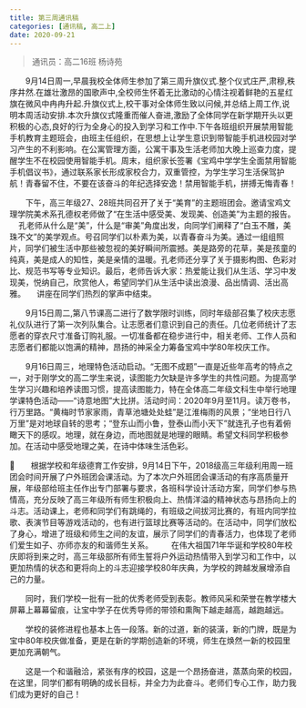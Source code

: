 ```yaml
---
title: 第三周通讯稿
categories: [通讯稿, 高二上]
date: 2020-09-21
---
```


> 通讯员：高二16班 杨诗苑

　　9月14日周一,早晨我校全体师生参加了第三周升旗仪式.整个仪式庄严,肃穆,秩序井然.在雄壮激昂的国歌声中,全校师生怀着无比激动的心情注视着鲜艳的五星红旗在微风中冉冉升起.升旗仪式上,校干事对全体师生致以问候,并总结上周工作,说明本周活动安排.本次升旗仪式隆重而催人奋进,激励了全体同学在新学期开头以更积极的心态,良好的行为全身心的投入到学习和工作中.下午各班组织开展禁用智能手机教育主题班会，由班主任组织，在思想上让学生意识到带智能手机进校园对学习产生的不利影响。在公寓管理方面，公寓干事及生活老师加大晚上巡查力度，提醒学生不在校园使用智能手机。周末，组织家长签署《宝鸡中学学生全面禁用智能手机倡议书》，通过联系家长形成家校合力，双重管控，为学生学习生活保驾护航！青春留不住，不要在该奋斗的年纪选择安逸！禁用智能手机，拼搏无悔青春！

　　下午，高三年级27、28班共同召开了关于“美育”的主题班团会。邀请宝鸡文理学院美术系孔德权老师做了“在生活中感受美、发现美、创造美”为主题的报告。
    孔老师从什么是“美”，什么是“审美”角度出发，向同学们阐释了“白玉不雕，美珠不文”的美学观点。号召同学们以朴素为美，以青春奋斗为美。通过一组组照片，同学们被生活中那些被忽视的美好瞬间所震撼。美是路旁的花草，美是孩童的纯真，美是成人的知性，美是亲情的温暖。孔老师还分享了关于摄影构图、色彩对比、规范书写等专业知识。最后，老师告诉大家：热爱能让我们从生活、学习中发现美，悦纳自己，欣赏他人，希望同学们从生活中读出浪漫、品出情调、活出高雅。
    讲座在同学们热烈的掌声中结束。

　　9月15日周二,第八节课高二进行了数学限时训练，同时年级部召集了校庆志愿礼仪队进行了第一次列队集合。让志愿者们意识到自己的责任。几位老师统计了志愿者的穿衣尺寸准备订购礼服。一切准备都在稳步进行中，相关老师、工作人员和志愿者们都能以饱满的精神，昂扬的神采全力筹备宝鸡中学80年校庆工作。

　　9月16日周三，地理特色活动启动。“无图不成题”一直是近些年高考的特点之一，对于刚学文的高二学生来说，读图能力欠缺是许多学生的共性问题。为提高学生学习兴趣和培养读图习惯，提高读图能力，特在全体高二年级文科生中举行地理学课特色活动——“诗意地图”大比拼。活动时间：2020年9月至11月。读万卷书，行万里路。“黄梅时节家家雨，青草池塘处处蛙”是江淮梅雨的风景；“坐地日行八万里”是对地球自转的思考；“登东山而小鲁，登泰山而小天下”就连孔子也有着俯瞰天下的感叹。地理，就在身边，而地图就是地理的眼睛。希望文科同学积极参加。在活动中感受地理之美，在诗中体味生活色彩。

　　根据学校和年级德育工作安排，9月14日下午，2018级高三年级利用周一班团会时间开展了户外班团会课活动。为了本次户外班团会课活动的有序高质量开展，年级部给班主任作出专门部署与要求，各班科学设计活动方案，同学们参与热情高，充分反映了高三年级所有师生积极向上、热情洋溢的精神状态与昂扬向上的斗志。活动课上，老师和同学们有跳绳的，有班级之间拔河比赛的，有班内同学拉歌、表演节目等游戏活动的，也有进行篮球比赛等活动的。在活动中，同学们放松了身心，增进了班级和师生之间的友谊，展示了同学们的青春活力，也体现了老师们爱生如子、亦师亦友的和谐师生关系。
　　在伟大祖国71年华诞和学校80年校庆即将到来之时，高三年级部所有师生誓将户外运动热情带入到学习和工作中，以更加热情的状态和更将向上的斗志迎接学校80年庆典，为学校的跨越发展增添自己的力量。

　　同时，我们学校一批有一批的优秀老师受到表彰。教师风采和荣誉在教学楼大屏幕上幕幕留痕，让宝中学子在优秀导师的带领和熏陶下越走越高，越跑越远。

　　学校的装修进程也基本上告一段落。新的过道，新的装潢，新的门牌，既是为宝中80年校庆做准备，更是在新的学期创造新的环境，师生在焕然一新的校园里更加充满朝气。

　　这是一个和谐融洽，紧张有序的校园，这是一个昂扬奋进，蒸蒸向荣的校园，在这里，同学们都有明确的成长目标，并全力为此奋斗。老师们专心工作，助力我们成为更好的自己！
